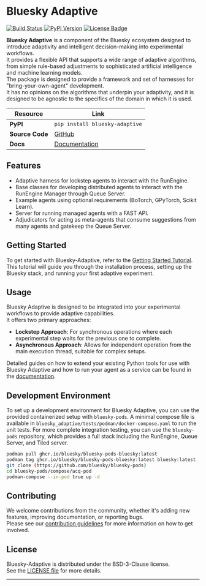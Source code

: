 # Bluesky Adaptive

[![Build Status]][Actions] [![PyPI Version]][PyPI] [![License Badge]][License]

**Bluesky Adaptive** is a component of the Bluesky ecosystem designed to introduce adaptivity and intelligent decision-making into experimental workflows.  
It provides a flexible API that supports a wide range of adaptive algorithms, from simple rule-based adjustments to sophisticated artificial intelligence and machine learning models.  
The package is designed to provide a framework and set of harnesses for "bring-your-own-agent" development.  
It has no opinions on the algorithms that underpin your adaptivity, and it is designed to be agnostic to the specifics of the domain in which it is used.

| Resource        | Link         |
|----------------|--------------|
| **PyPI**        | `pip install bluesky-adaptive` |
| **Source Code** | [GitHub][]   |
| **Docs**        | [Documentation][] |

## Features

- Adaptive harness for lockstep agents to interact with the RunEngine.
- Base classes for developing distributed agents to interact with the RunEngine Manager through Queue Server.
- Example agents using optional requirements (BoTorch, GPyTorch, Scikit Learn).
- Server for running managed agents with a FAST API.
- Adjudicators for acting as meta-agents that consume suggestions from many agents and gatekeep the Queue Server.

## Getting Started

To get started with Bluesky-Adaptive, refer to the [Getting Started Tutorial][Tutorial].  
This tutorial will guide you through the installation process, setting up the Bluesky stack, and running your first adaptive experiment.

## Usage

Bluesky Adaptive is designed to be integrated into your experimental workflows to provide adaptive capabilities.  
It offers two primary approaches:

- **Lockstep Approach**: For synchronous operations where each experimental step waits for the previous one to complete.
- **Asynchronous Approach**: Allows for independent operation from the main execution thread, suitable for complex setups.

Detailed guides on how to extend your existing Python tools for use with Bluesky Adaptive and how to run your agent as a service can be found in the [documentation][].

## Development Environment

To set up a development environment for Bluesky Adaptive, you can use the provided containerized setup with `bluesky-pods`.
A minimal compose file is available in `bluesky_adaptive/tests/podman/docker-compose.yaml` to run the unit tests.
For more complete integration testing, you can use the `bluesky-pods` repository, which provides a full stack including the RunEngine, Queue Server, and Tiled server.

```bash
podman pull ghcr.io/bluesky/bluesky-pods-bluesky:latest
podman tag ghcr.io/bluesky/bluesky-pods-bluesky:latest bluesky:latest
git clone (https://github.com/bluesky/bluesky-pods)
cd bluesky-pods/compose/acq-pod
podman-compose --in-pod true up -d
```

## Contributing

We welcome contributions from the community, whether it's adding new features, improving documentation, or reporting bugs.  
Please see our [contribution guidelines][] for more information on how to get involved.

## License

Bluesky-Adaptive is distributed under the BSD-3-Clause license.  
See the [LICENSE file][] for more details.

---

[Build Status]: https://github.com/bluesky/bluesky-adaptive/actions/workflows/tests.yml/badge.svg
[Actions]: https://github.com/bluesky/bluesky-adaptive/actions
[PyPI Version]: https://img.shields.io/pypi/v/bluesky-adaptive.svg
[PyPI]: https://pypi.python.org/pypi/bluesky-adaptive
[License Badge]: https://img.shields.io/badge/License-BSD%203--Clause-blue.svg
[License]: https://opensource.org/licenses/BSD-3-Clause

[GitHub]: https://github.com/bluesky/bluesky-adaptive
[Documentation]: https://blueskyproject.io/bluesky-adaptive
[Tutorial]: https://blueskyproject.io/bluesky-adaptive/tutorials/getting-started
[contribution guidelines]: https://github.com/bluesky/bluesky-adaptive/blob/main/CONTRIBUTING.rst
[LICENSE file]: https://github.com/bluesky/bluesky-adaptive/blob/main/LICENSE
